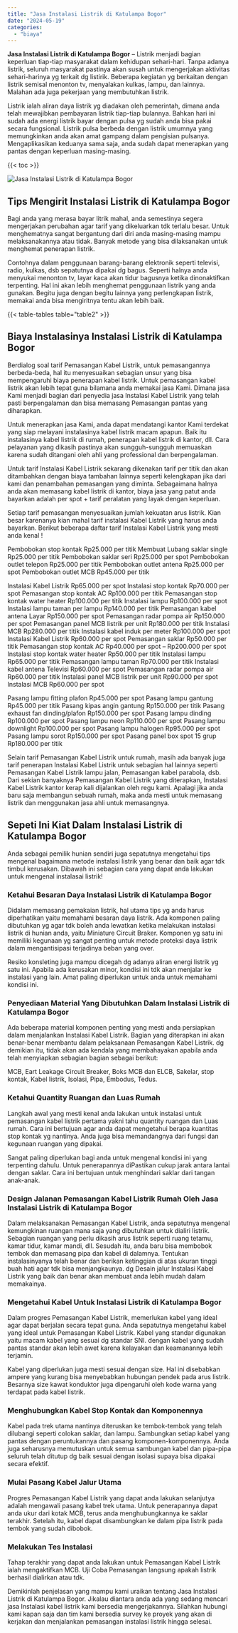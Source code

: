 ```yaml
---
title: "Jasa Instalasi Listrik di Katulampa Bogor"
date: "2024-05-19"
categories: 
  - "biaya"
---
```


**Jasa Instalasi Listrik di Katulampa Bogor** – Listrik menjadi bagian keperluan tiap-tiap masyarakat dalam kehidupan sehari-hari. Tanpa adanya listrik, seluruh masyarakat pastinya akan susah untuk mengerjakan aktivitas sehari-harinya yg terkait dg listirik. Beberapa kegiatan yg berkaitan dengan listrik semisal menonton tv, menyalakan kulkas, lampu, dan lainnya. Malahan ada juga pekerjaan yang membutuhkan listrik.

Listrik ialah aliran daya listrik yg diadakan oleh pemerintah, dimana anda telah mewajibkan pembayaran listrik tiap-tiap bulannya. Bahkan hari ini sudah ada energi listrik bayar dengan pulsa yg sudah anda bisa pakai secara fungsional. Listrik pulsa berbeda dengan listrik umumnya yang memungkinkan anda akan amat gampang dalam pengisian pulsanya. Mengaplikasikan keduanya sama saja, anda sudah dapat menerapkan yang pantas dengan keperluan masing-masing.

{{< toc >}}

![Jasa Instalasi Listrik di Katulampa Bogor](/images/instalasi-listrik-murah12.png)

## Tips Mengirit Instalasi Listrik di Katulampa Bogor

Bagi anda yang merasa bayar litrik mahal, anda semestinya segera mengerjakan perubahan agar tarif yang dikeluarkan tdk terlalu besar. Untuk menghematnya sangat bergantung dari diri anda masing-masing mampu melaksanakannya atau tidak. Banyak metode yang bisa dilaksanakan untuk menghemat penerapan listrik.

Contohnya dalam penggunaan barang-barang elektronik seperti televisi, radio, kulkas, dsb sepatutnya dipakai dg bagus. Seperti halnya anda menyukai menonton tv, layar kaca akan tidur bagusnya ketika dinonaktifkan terpenting. Hal ini akan lebih menghemat penggunaan listrik yang anda gunakan. Begitu juga dengan begitu lainnya yang perlengkapan listrik, memakai anda bisa mengiritnya tentu akan lebih baik.

{{< table-tables table="table2" >}}

## Biaya Instalasinya Instalasi Listrik di Katulampa Bogor

Berdialog soal tarif Pemasangan Kabel Listrik, untuk pemasangannya berbeda-beda, hal itu menyesuaikan sebagian unsur yang bisa mempengaruhi biaya penerapan kabel listrik. Untuk pemasangan kabel listrik akan lebih tepat guna bilamana anda memakai jasa Kami. Dimana jasa Kami menjadi bagian dari penyedia jasa Instalasi Kabel Listrik yang telah pasti berpengalaman dan bisa memasang Pemasangan pantas yang diharapkan.

Untuk menerapkan jasa Kami, anda dapat mendatangi kantor Kami terdekat yang siap melayani instalasinya kabel listrik macam apapun. Baik itu instalasinya kabel listrik di rumah, penerapan kabel listrik di kantor, dll. Cara pelayanan yang dikasih pastinya akan sungguh-sungguh memuaskan karena sudah ditangani oleh ahli yang professional dan berpengalaman.

Untuk tarif Instalasi Kabel Listrik sekarang dikenakan tarif per titik dan akan ditambahkan dengan biaya tambahan lainnya seperti kelengkapan jika dari kami dan penambahan pemasangan yang diminta. Sebagaimana halnya anda akan memasang kabel listrik di kantor, biaya jasa yang patut anda bayarkan adalah per spot + tarif peralatan yang layak dengan keperluan.

Setiap tarif pemasangan menyesuaikan jumlah kekuatan arus listrik. Kian besar karenanya kian mahal tarif instalasi Kabel Listrik yang harus anda bayarkan. Berikut beberapa daftar tarif Instalasi Kabel Listrik yang mesti anda kenal !

Pembobokan stop kontak Rp25.000 per titik Membuat Lubang saklar single Rp25.000 per titik Pembobokan saklar seri Rp25.000 per spot Pembobokan outlet telepon Rp25.000 per titik Pembobokan outlet antena Rp25.000 per spot Pembobokan outlet MCB Rp45.000 per titik

Instalasi Kabel Listrik Rp65.000 per spot Instalasi stop kontak Rp70.000 per spot Pemasangan stop kontak AC Rp100.000 per titik Pemasangan stop kontak water heater Rp100.000 per titik Instalasi lampu Rp100.000 per spot Instalasi lampu taman per lampu Rp140.000 per titik Pemasangan kabel antena Layar Rp150.000 per spot Pemasangan radar pompa air Rp150.000 per spot Pemasangan panel MCB listrik per unit Rp180.000 per titik Instalasi MCB Rp280.000 per titik Instalasi kabel induk per meter Rp100.000 per spot Instalasi Kabel Listrik Rp60.000 per spot Pemasangan saklar Rp50.000 per titik Pemasangan stop kontak AC Rp40.000 per spot – Rp200.000 per spot Instalasi stop kontak water heater Rp50.000 per titik Instalasi lampu Rp65.000 per titik Pemasangan lampu taman Rp70.000 per titik Instalasi kabel antena Televisi Rp60.000 per spot Pemasangan radar pompa air Rp60.000 per titik Instalasi panel MCB listrik per unit Rp90.000 per spot Instalasi MCB Rp60.000 per spot

Pasang lampu fitting plafon Rp45.000 per spot Pasang lampu gantung Rp45.000 per titik Pasang kipas angin gantung Rp150.000 per titik Pasang exhaust fan dinding/plafon Rp150.000 per spot Pasang lampu dinding Rp100.000 per spot Pasang lampu neon Rp110.000 per spot Pasang lampu downlight Rp100.000 per spot Pasang lampu halogen Rp95.000 per spot Pasang lampu sorot Rp150.000 per spot Pasang panel box spot 15 grup Rp180.000 per titik

Selain tarif Pemasangan Kabel Listrik untuk rumah, masih ada banyak juga tarif penerapan Instalasi Kabel Listrik untuk sebagian hal lainnya seperti Pemasangan Kabel Listrik lampu jalan, Pemasangan kabel parabola, dsb. Dari sekian banyaknya Pemasangan Kabel Listrik yang diterapkan, Instalasi Kabel Listrik kantor kerap kali dijalankan oleh regu kami. Apalagi jika anda baru saja membangun sebuah rumah, maka anda mesti untuk memasang listrik dan menggunakan jasa ahli untuk memasangnya.

## Sepeti Ini Kiat Dalam Instalasi Listrik di Katulampa Bogor


Anda sebagai pemilik hunian sendiri juga sepatutnya mengetahui tips mengenal bagaimana metode instalasi listrik yang benar dan baik agar tdk timbul kerusakan. Dibawah ini sebagian cara yang dapat anda lakukan untuk mengenal instalasai listrik!

### Ketahui Besaran Daya Instalasi Listrik di Katulampa Bogor

Didalam memasang pemakaian listrik, hal utama tips yg anda harus diperhatikan yaitu memahami besaran daya listrik. Ada komponen paling dibutuhkan yg agar tdk boleh anda lewatkan ketika melakukan instalasi listrik di hunian anda, yaitu Miniature Circuit Braker. Komponen yg satu ini memiliki kegunaan yg sangat penting untuk metode proteksi daya listrik dalam mengantisipasi terjadinya beban yang over.

Resiko konsleting juga mampu dicegah dg adanya aliran energi listrik yg satu ini. Apabila ada kerusakan minor, kondisi ini tdk akan menjalar ke instalasi yang lain. Amat paling diperlukan untuk anda untuk memahami kondisi ini.

### Penyediaan Material Yang Dibutuhkan Dalam Instalasi Listrik di Katulampa Bogor

Ada beberapa material komponen penting yang mesti anda persiapkan dalam menjalankan Instalasi Kabel Listrik. Bagian yang diterapkan ini akan benar-benar membantu dalam pelaksanaan Pemasangan Kabel Listrik. dg demikian itu, tidak akan ada kendala yang membahayakan apabila anda telah menyiapkan sebagian bagian sebagai berikut:

MCB, Eart Leakage Circuit Breaker, Boks MCB dan ELCB, Sakelar, stop kontak, Kabel listrik, Isolasi, Pipa, Embodus, Tedus.

### Ketahui Quantity Ruangan dan Luas Rumah

Langkah awal yang mesti kenal anda lakukan untuk instalasi untuk pemasangan kabel listrik pertama yakni tahu quantity ruangan dan Luas rumah. Cara ini bertujuan agar anda dapat mengetahui berapa kuantitas stop kontak yg nantinya. Anda juga bisa memandangnya dari fungsi dan kegunaan ruangan yang dipakai.

Sangat paling diperlukan bagi anda untuk mengenal kondisi ini yang terpenting dahulu. Untuk penerapannya diPastikan cukup jarak antara lantai dengan saklar. Cara ini bertujuan untuk menghindari saklar dari tangan anak-anak.

### Design Jalanan Pemasangan Kabel Listrik Rumah Oleh Jasa Instalasi Listrik di Katulampa Bogor

Dalam melaksanakan Pemasangan Kabel Listrik, anda sepatutnya mengenal kemungkinan ruangan mana saja yang dibutuhkan untuk dialiri listrik. Sebagian ruangan yang perlu dikasih arus listrik seperti ruang tetamu, kamar tidur, kamar mandi, dll. Sesudah itu, anda baru bisa membobok tembok dan memasang pipa dan kabel di dalamnya. Tentukan instalasinyanya telah benar dan berikan ketinggian di atas ukuran tinggi buah hati agar tdk bisa menjangkaunya. dg Desain jalur Instalasi Kabel Listrik yang baik dan benar akan membuat anda lebih mudah dalam memakainya.

### Mengetahui Kabel Untuk Instalasi Listrik di Katulampa Bogor

Dalam progres Pemasangan Kabel Listrik, memerlukan kabel yang ideal agar dapat berjalan secara tepat guna. Anda sepatutnya mengetahui kabel yang ideal untuk Pemasangan Kabel Listrik. Kabel yang standar digunakan yaitu macam kabel yang sesuai dg standar SNI. dengan kabel yang sudah pantas standar akan lebih awet karena kelayakan dan keamanannya lebih terjamin.

Kabel yang diperlukan juga mesti sesuai dengan size. Hal ini disebabkan ampere yang kurang bisa menyebabkan hubungan pendek pada arus listrik. Besarnya size kawat konduktor juga dipengaruhi oleh kode warna yang terdapat pada kabel listrik.

### Menghubungkan Kabel Stop Kontak dan Komponennya

Kabel pada trek utama nantinya diteruskan ke tembok-tembok yang telah dilubangi seperti colokan saklar, dan lampu. Sambungkan setiap kabel yang pantas dengan peruntukannya dan pasang komponen-komponennya. Anda juga seharusnya memutuskan untuk semua sambungan kabel dan pipa-pipa seluruh telah ditutup dg baik sesuai dengan isolasi supaya bisa dipakai secara efektif.

### Mulai Pasang Kabel Jalur Utama

Progres Pemasangan Kabel Listrik yang dapat anda lakukan selanjutya adalah mengawali pasang kabel trek utama. Untuk penerapannya dapat anda ukur dari kotak MCB, terus anda menghubungkannya ke saklar terakhir. Setelah itu, kabel dapat disambungkan ke dalam pipa listrik pada tembok yang sudah dibobok.

### Melakukan Tes Instalasi

Tahap terakhir yang dapat anda lakukan untuk Pemasangan Kabel Listrik ialah mengaktifkan MCB. Uji Coba Pemasangan langsung apakah listrik berhasil dialirkan atau tdk.

Demikinlah penjelasan yang mampu kami uraikan tentang Jasa Instalasi Listrik di Katulampa Bogor. Jikalau diantara anda ada yang sedang mencari jasa Instalasi kabel listrik kami bersedia mengerjakannya. Silahkan hubungi kami kapan saja dan tim kami bersedia survey ke proyek yang akan di kerjakan dan menjalankan pemasangan instalasi listrik hingga selesai.
